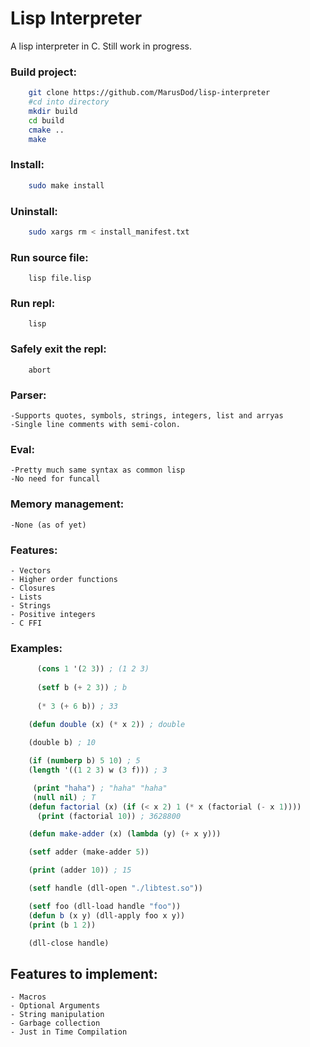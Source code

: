 # Lisp Interpreter

A lisp interpreter in C. Still work in progress.



### Build project: 

```bash
    git clone https://github.com/MarusDod/lisp-interpreter
    #cd into directory
    mkdir build
    cd build
    cmake ..
    make
```

### Install:

```bash
    sudo make install
```

### Uninstall:

```bash
    sudo xargs rm < install_manifest.txt
```



### Run source file:

```
    lisp file.lisp
```

### Run repl:

```
    lisp
```

### Safely exit the repl:
    
```
    abort
```

### Parser:

    -Supports quotes, symbols, strings, integers, list and arryas
    -Single line comments with semi-colon.


### Eval:

    -Pretty much same syntax as common lisp
    -No need for funcall


### Memory management:

    -None (as of yet)

### Features:
    - Vectors
    - Higher order functions
    - Closures
    - Lists
    - Strings
    - Positive integers
    - C FFI

### Examples:

```lisp
      (cons 1 '(2 3)) ; (1 2 3)
  
      (setf b (+ 2 3)) ; b
  
      (* 3 (+ 6 b)) ; 33
```


```lisp
    (defun double (x) (* x 2)) ; double
  
    (double b) ; 10
```


```lisp
    (if (numberp b) 5 10) ; 5
    (length '((1 2 3) w (3 f))) ; 3

     (print "haha") ; "haha" "haha"
     (null nil) ; T
    (defun factorial (x) (if (< x 2) 1 (* x (factorial (- x 1))))
      (print (factorial 10)) ; 3628800

    (defun make-adder (x) (lambda (y) (+ x y)))

    (setf adder (make-adder 5))

    (print (adder 10)) ; 15
```

```lisp
    (setf handle (dll-open "./libtest.so"))

    (setf foo (dll-load handle "foo"))
    (defun b (x y) (dll-apply foo x y))
    (print (b 1 2))

    (dll-close handle)
```
 
## Features to implement:
  
    - Macros
    - Optional Arguments
    - String manipulation
    - Garbage collection
    - Just in Time Compilation

